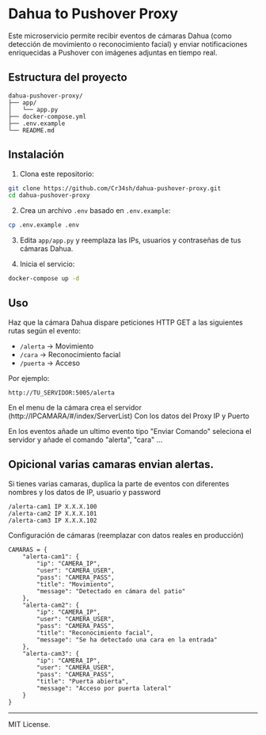 # Dahua to Pushover Proxy

Este microservicio permite recibir eventos de cámaras Dahua (como detección de movimiento o reconocimiento facial) y enviar notificaciones enriquecidas a Pushover con imágenes adjuntas en tiempo real.

## Estructura del proyecto

```
dahua-pushover-proxy/
├── app/
│   └── app.py
├── docker-compose.yml
├── .env.example
└── README.md
```

## Instalación

1. Clona este repositorio:
```bash
git clone https://github.com/Cr34sh/dahua-pushover-proxy.git
cd dahua-pushover-proxy
```

2. Crea un archivo `.env` basado en `.env.example`:

```bash
cp .env.example .env
```

3. Edita `app/app.py` y reemplaza las IPs, usuarios y contraseñas de tus cámaras Dahua.

4. Inicia el servicio:

```bash
docker-compose up -d
```

## Uso

Haz que la cámara Dahua dispare peticiones HTTP GET a las siguientes rutas según el evento:

- `/alerta` → Movimiento
- `/cara` → Reconocimiento facial
- `/puerta` → Acceso

Por ejemplo:

```
http://TU_SERVIDOR:5005/alerta
```
En el menu de la cámara crea el servidor (http://IPCAMARA/#/index/ServerList) 
Con los datos del Proxy IP y Puerto 

En los eventos añade un ultimo evento tipo "Enviar Comando" seleciona el servidor y añade el comando "alerta", "cara" ...


## Opicional varias camaras envian alertas.

Si tienes varias camaras, duplica la parte de eventos con diferentes nombres y los datos de IP, usuario y password

```
/alerta-cam1 IP X.X.X.100
/alerta-cam2 IP X.X.X.101
/alerta-cam3 IP X.X.X.102
```
Configuración de cámaras (reemplazar con datos reales en producción)

```
CAMARAS = {
    "alerta-cam1": {
        "ip": "CAMERA_IP",
        "user": "CAMERA_USER",
        "pass": "CAMERA_PASS",
        "title": "Movimiento",
        "message": "Detectado en cámara del patio"
    },
    "alerta-cam2": {
        "ip": "CAMERA_IP",
        "user": "CAMERA_USER",
        "pass": "CAMERA_PASS",
        "title": "Reconocimiento facial",
        "message": "Se ha detectado una cara en la entrada"
    },
    "alerta-cam3": {
        "ip": "CAMERA_IP",
        "user": "CAMERA_USER",
        "pass": "CAMERA_PASS",
        "title": "Puerta abierta",
        "message": "Acceso por puerta lateral"
    }
}
```
---

MIT License.
